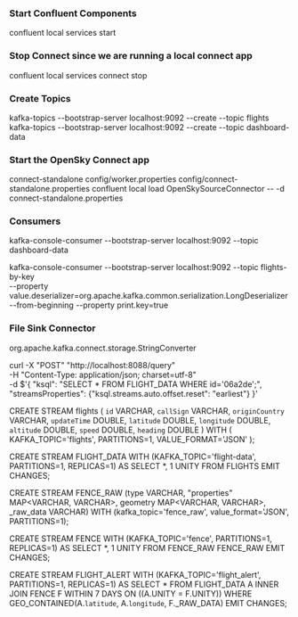 ### Start Confluent Components
confluent local services start

### Stop Connect since we are running a local connect app
confluent local services connect stop

### Create Topics
kafka-topics --bootstrap-server localhost:9092 --create --topic flights
kafka-topics --bootstrap-server localhost:9092 --create --topic dashboard-data

### Start the OpenSky Connect app
connect-standalone config/worker.properties config/connect-standalone.properties
confluent local load OpenSkySourceConnector -- -d connect-standalone.properties

### Consumers
kafka-console-consumer --bootstrap-server localhost:9092 --topic dashboard-data

kafka-console-consumer --bootstrap-server localhost:9092 --topic flights-by-key \
--property value.deserializer=org.apache.kafka.common.serialization.LongDeserializer \
--from-beginning --property print.key=true

### File Sink Connector
org.apache.kafka.connect.storage.StringConverter


curl -X "POST" "http://localhost:8088/query" \
     -H "Content-Type: application/json; charset=utf-8" \
     -d $'{
  "ksql": "SELECT * FROM FLIGHT_DATA WHERE id=\'06a2de\';",
  "streamsProperties": {"ksql.streams.auto.offset.reset": "earliest"}
}'


CREATE STREAM flights (
    `id` VARCHAR, 
    `callSign` VARCHAR, 
    `originCountry` VARCHAR,
  	`updateTime` DOUBLE,
  	`latitude` DOUBLE,
  	`longitude` DOUBLE,
  	`altitude` DOUBLE,
  	`speed` DOUBLE,
  	`heading` DOUBLE
  ) WITH (
    KAFKA_TOPIC='flights',
    PARTITIONS=1,
    VALUE_FORMAT='JSON'
  );

 CREATE STREAM FLIGHT_DATA WITH (KAFKA_TOPIC='flight-data', PARTITIONS=1, REPLICAS=1) AS SELECT
  *,
  1 UNITY
FROM FLIGHTS
EMIT CHANGES;

CREATE STREAM FENCE_RAW
  (type VARCHAR, "properties" MAP<VARCHAR, VARCHAR>,
   geometry MAP<VARCHAR, VARCHAR>, _raw_data VARCHAR)
WITH
  (kafka_topic='fence_raw', value_format='JSON', PARTITIONS=1);

CREATE STREAM FENCE WITH (KAFKA_TOPIC='fence', PARTITIONS=1, REPLICAS=1) AS SELECT
  *,
  1 UNITY
FROM FENCE_RAW FENCE_RAW
EMIT CHANGES;

CREATE STREAM FLIGHT_ALERT WITH (KAFKA_TOPIC='flight_alert', PARTITIONS=1, REPLICAS=1) AS SELECT
  *
FROM FLIGHT_DATA A
INNER JOIN FENCE F WITHIN 7 DAYS ON ((A.UNITY = F.UNITY))
WHERE GEO_CONTAINED(A.`latitude`, A.`longitude`, F._RAW_DATA)
EMIT CHANGES;